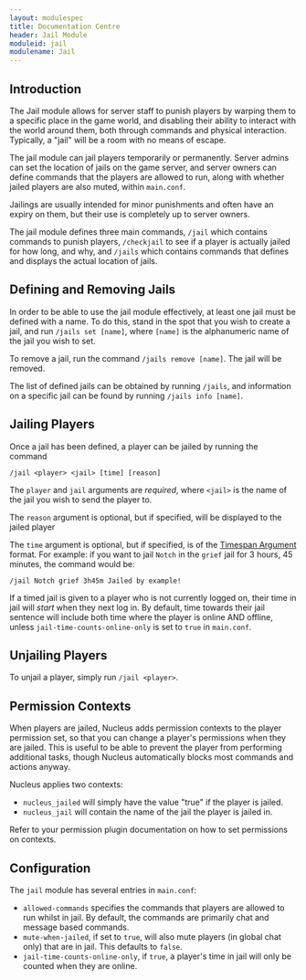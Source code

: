 ```yaml
---
layout: modulespec
title: Documentation Centre
header: Jail Module
moduleid: jail
modulename: Jail
---
```


## Introduction

The Jail module allows for server staff to punish players by warping them to a specific place in the game world, and disabling their ability
to interact with the world around them, both through commands and physical interaction. Typically, a "jail" will be a room with no means of
escape. 

The jail module can jail players temporarily or permanently. Server admins can set the location of jails on the game server, and server owners
can define commands that the players are allowed to run, along with whether jailed players are also muted, within `main.conf`.

Jailings are usually intended for minor punishments and often have an expiry on them, but their use is completely up to server owners.

The jail module defines three main commands, `/jail` which contains commands to punish players, `/checkjail` to see if a player is actually jailed
for how long, and why, and `/jails` which contains commands that defines and displays the actual location of jails.

## Defining and Removing Jails

In order to be able to use the jail module effectively, at least one jail must be defined with a name. To do this, stand in the spot that
you wish to create a jail, and run `/jails set [name]`, where `[name]` is the alphanumeric name of the jail you wish to set.

To remove a jail, run the command `/jails remove [name]`. The jail will be removed.

The list of defined jails can be obtained by running `/jails`, and information on a specific jail can be found by running `/jails info [name]`.

## Jailing Players

Once a jail has been defined, a player can be jailed by running the command 

```
/jail <player> <jail> [time] [reason]
```

The `player` and `jail` arguments are _required_, where `<jail>` is the name of the jail you wish to send the player to.

The `reason` argument is optional, but if specified, will be displayed to the jailed player

The `time` argument is optional, but if specified, is of the [Timespan Argument](../arguments.html#timespan) format. 
For example: if you want to jail `Notch` in the `grief` jail for 3 hours, 45 minutes, the command would be:

```
/jail Notch grief 3h45m Jailed by example!
```

If a timed jail is given to a player who is not currently logged on, their time in jail will _start_ when they next log in. By default,
time towards their jail sentence will include both time where the player is online AND offline, unless `jail-time-counts-online-only` is 
set to `true` in `main.conf`.

## Unjailing Players

To unjail a player, simply run `/jail <player>`.

## Permission Contexts

When players are jailed, Nucleus adds permission contexts to the player permission set, so that you can change a player's
permissions when they are jailed. This is useful to be able to prevent the player from performing additional tasks, though
Nucleus automatically blocks most commands and actions anyway.

Nucleus applies two contexts:

* `nucleus_jailed` will simply have the value "true" if the player is jailed.
* `nucleus_jail` will contain the name of the jail the player is jailed in.

Refer to your permission plugin documentation on how to set permissions on contexts.

## Configuration

The `jail` module has several entries in `main.conf`:

* `allowed-commands` specifies the commands that players are allowed to run whilst in jail. By default, the 
commands are primarily chat and message based commands.
* `mute-when-jailed`, if set to `true`, will also mute players (in global chat only) that are in jail. This defaults to `false`.
* `jail-time-counts-online-only`, if `true`, a player's time in jail will only be counted when they are online.